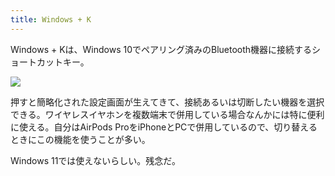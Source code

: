 ```yaml
---
title: Windows + K
---
```

Windows + Kは、Windows 10でペアリング済みのBluetooth機器に接続するショートカットキー。

![](https://lh4.googleusercontent.com/O8G-0qgYW2chdd53DkMSLaQw4kyW9qEizZaYcDEsMnRtRBc2GhRpsFzpe2OYls7N9Npo7ZfCCEuvjTsraxPqqOcuo3kXzBrEiqXXN-QofHugFnD8DvtgsRe8HtrLkK8EI64xDcdxP9RxT4CBl5LL0664CnObGOwQDhnv_IWqL1667cxRn6F_qdIRLdDY)

押すと簡略化された設定画面が生えてきて、接続あるいは切断したい機器を選択できる。ワイヤレスイヤホンを複数端末で併用している場合なんかには特に便利に使える。自分はAirPods ProをiPhoneとPCで併用しているので、切り替えるときにこの機能を使うことが多い。

Windows 11では使えないらしい。残念だ。
